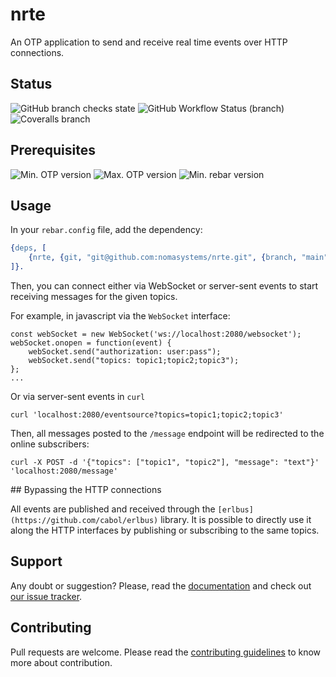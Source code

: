 # nrte

An OTP application to send and receive real time events over HTTP connections.

## Status

![GitHub branch checks state](https://img.shields.io/github/checks-status/nomasystems/nrte/main)
![GitHub Workflow Status (branch)](https://img.shields.io/github/workflow/status/nomasystems/nrte/ci/main)
![Coveralls branch](https://img.shields.io/coveralls/github/nomasystems/nrte/main)

## Prerequisites

![Min. OTP version](https://img.shields.io/badge/min._OTP-26-blue)
![Max. OTP version](https://img.shields.io/badge/max._OTP-26-blue)
![Min. rebar version](https://img.shields.io/badge/min._rebar-3.22.X-blue)

## Usage

In your `rebar.config` file, add the dependency:
```erl
{deps, [
    {nrte, {git, "git@github.com:nomasystems/nrte.git", {branch, "main"}}}
]}.
```

Then, you can connect either via WebSocket or server-sent events to start receiving messages for the given topics.

For example, in javascript via the `WebSocket` interface:
```
const webSocket = new WebSocket('ws://localhost:2080/websocket');
webSocket.onopen = function(event) {
    webSocket.send("authorization: user:pass");
    webSocket.send("topics: topic1;topic2;topic3");
};
...
```

Or via server-sent events in `curl` 
```
curl 'localhost:2080/eventsource?topics=topic1;topic2;topic3'
```

Then, all messages posted to the `/message` endpoint will be redirected to the online subscribers:
```
curl -X POST -d '{"topics": ["topic1", "topic2"], "message": "text"}' 'localhost:2080/message'
```

## Bypassing the HTTP connections

All events are published and received through the `[erlbus](https://github.com/cabol/erlbus)` library. It is possible to directly use it along the HTTP interfaces by publishing or subscribing to the same topics.

## Support

Any doubt or suggestion? Please, read the [documentation](http://nomasystems.github.io/nrte) and check out [our issue tracker](https://github.com/nomasystems/nrte/issues).

## Contributing

Pull requests are welcome. Please read the [contributing guidelines](CONTRIBUTING.md) to know more about contribution.
